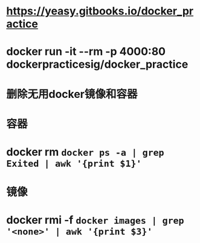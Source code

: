# https://yeasy.gitbooks.io/docker_practice
# docker run -it --rm -p 4000:80 dockerpracticesig/docker_practice

# 删除无用docker镜像和容器
# 容器
# docker rm `docker ps -a | grep Exited | awk '{print $1}'` 
# 镜像 
# docker rmi -f  `docker images | grep '<none>' | awk '{print $3}'`  
